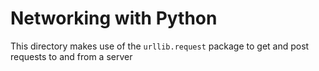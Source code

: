 # Networking with Python

This directory makes use of the ``` urllib.request ``` package to get and post requests to and from a server


